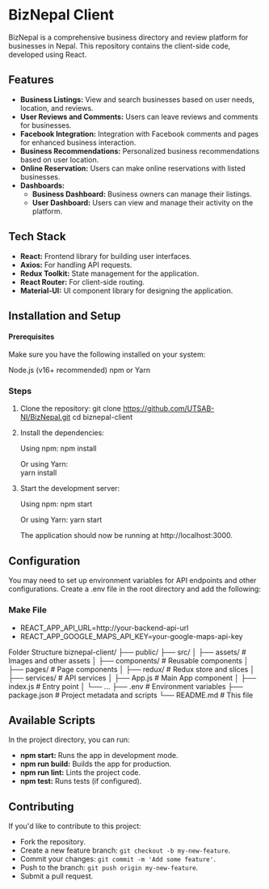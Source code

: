 <h1>BizNepal Client</h1>

BizNepal is a comprehensive business directory and review platform for businesses in Nepal. This repository contains the client-side code, developed using React.

<h2>Features</h2>
<ul>
  <li><strong>Business Listings:</strong> View and search businesses based on user needs, location, and reviews.</li>
  <li><strong>User Reviews and Comments:</strong> Users can leave reviews and comments for businesses.</li>
  <li><strong>Facebook Integration:</strong> Integration with Facebook comments and pages for enhanced business interaction.</li>
  <li><strong>Business Recommendations:</strong> Personalized business recommendations based on user location.</li>
  <li><strong>Online Reservation:</strong> Users can make online reservations with listed businesses.</li>
  <li><strong>Dashboards:</strong>
    <ul>
      <li><strong>Business Dashboard:</strong> Business owners can manage their listings.</li>
      <li><strong>User Dashboard:</strong> Users can view and manage their activity on the platform.</li>
    </ul>
  </li>
</ul>

<h2>Tech Stack</h2>
<ul>
  <li><strong>React:</strong> Frontend library for building user interfaces.</li>
  <li><strong>Axios:</strong> For handling API requests.</li>
  <li><strong>Redux Toolkit:</strong> State management for the application.</li>
  <li><strong>React Router:</strong> For client-side routing.</li>
  <li><strong>Material-UI:</strong> UI component library for designing the application.</li>
</ul>

<h2>Installation and Setup</h2>

<h4>Prerequisites</h4>
Make sure you have the following installed on your system:

Node.js (v16+ recommended)
npm or Yarn

<h3>Steps</h3>

1. Clone the repository:
  git clone https://github.com/UTSAB-NI/BizNepal.git
  cd biznepal-client

2. Install the dependencies:

      Using npm:
      npm install
  
      Or using Yarn:<br>
      yarn install
  
3. Start the development server:

    Using npm:
      npm start
  
    Or using Yarn:
      yarn start
  
    The application should now be running at http://localhost:3000.

<h2>Configuration</h2>
You may need to set up environment variables for API endpoints and other configurations. Create a .env file in the root directory and add the following:

<h3>Make File</h3>

<ul>
  <li>REACT_APP_API_URL=http://your-backend-api-url</li>
  <li>REACT_APP_GOOGLE_MAPS_API_KEY=your-google-maps-api-key</li>
</ul>



Folder Structure
biznepal-client/
├── public/
├── src/
│   ├── assets/          # Images and other assets
│   ├── components/      # Reusable components
│   ├── pages/           # Page components
│   ├── redux/           # Redux store and slices
│   ├── services/        # API services
│   ├── App.js           # Main App component
│   ├── index.js         # Entry point
│   └── ...
├── .env                 # Environment variables
├── package.json         # Project metadata and scripts
└── README.md            # This file

<h2>Available Scripts</h2>
<p>In the project directory, you can run:</p>
<ul>
  <li><strong>npm start:</strong> Runs the app in development mode.</li>
  <li><strong>npm run build:</strong> Builds the app for production.</li>
  <li><strong>npm run lint:</strong> Lints the project code.</li>
  <li><strong>npm test:</strong> Runs tests (if configured).</li>
</ul>

<h2>Contributing</h2>
<p>If you'd like to contribute to this project:</p>
<ul>
  <li>Fork the repository.</li>
  <li>Create a new feature branch: <code>git checkout -b my-new-feature</code>.</li>
  <li>Commit your changes: <code>git commit -m 'Add some feature'</code>.</li>
  <li>Push to the branch: <code>git push origin my-new-feature</code>.</li>
  <li>Submit a pull request.</li>
</ul>



